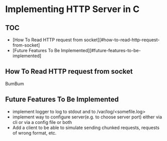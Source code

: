 # Implementing HTTP Server in C

## TOC
- [How To Read HTTP request from socket][#how-to-read-http-request-from-socket]
- [Future Features To Be Implemented][#future-features-to-be-implemented]

## How To Read HTTP request from socket

BumBum

## Future Features To Be Implemented

- implement logger to log to stdout and to /var/log/<somefile.log>
- implement way to configure server(e.g. to choose server port) either via cli or via a config file or both
- Add a client to be able to simulate sending chunked requests, requests of wrong format, etc.
